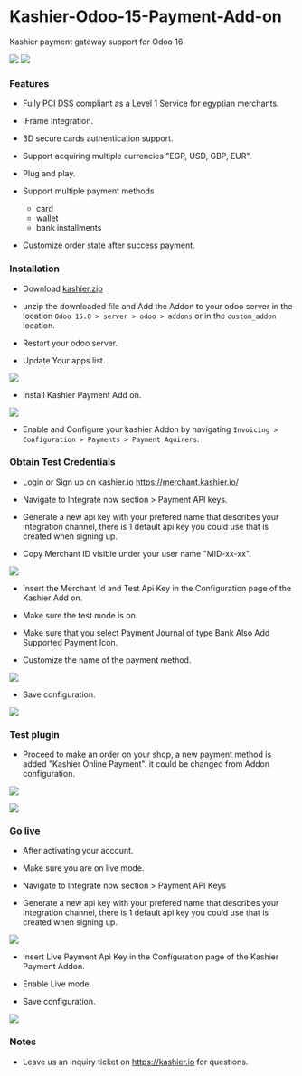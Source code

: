 # Kashier-Odoo-15-Payment-Add-on
Kashier payment gateway support for Odoo 16


![](https://raw.githubusercontent.com/Kashier-payments/Kashier-Odoo-Payment-Add-on/v16/steps/kashier-logo.png)
![](https://raw.githubusercontent.com/Kashier-payments/Kashier-Odoo-Payment-Add-on/v16/steps/odoo-logo.png)

### Features

- Fully PCI DSS compliant as a Level 1 Service for egyptian merchants.

- IFrame Integration.

- 3D secure cards authentication support.

- Support acquiring multiple currencies "EGP, USD, GBP, EUR".

- Plug and play.

- Support multiple payment methods
     
     - card 
     - wallet
     - bank installments

- Customize order state after success payment.

### Installation

- Download [kashier.zip](https://raw.githubusercontent.com/Kashier-payments/Kashier-Odoo-15-Payment-Add-on/main/kashier_payment.zip)

- unzip the downloaded file and Add the Addon to your odoo server in the location `Odoo 15.0 > server > odoo > addons` or in the `custom_addon` location.

- Restart your odoo server.

- Update Your apps list.

![](https://raw.githubusercontent.com/Kashier-payments/Kashier-Odoo-15-Payment-Add-on/main/steps/update_apps_list.png)

- Install Kashier Payment Add on.

![](https://raw.githubusercontent.com/Kashier-payments/Kashier-Odoo-15-Payment-Add-on/main/steps/kashier_addon_install.png)

- Enable and Configure your kashier Addon by navigating `Invoicing > Configuration > Payments > Payment Aquirers`.

### Obtain Test Credentials

- Login or Sign up on kashier.io https://merchant.kashier.io/

- Navigate to Integrate now section > Payment API keys.

- Generate a new api key with your prefered name that describes your integration channel, there is 1 default api key you could use that is created when signing up.

- Copy Merchant ID visible under your user name "MID-xx-xx".

![](https://raw.githubusercontent.com/Kashier-payments/Kashier-Odoo-15-Payment-Add-on/main/steps/apikey_mid_test.png)

- Insert the Merchant Id and Test Api Key in the Configuration page of the Kashier Add on.

- Make sure the test mode is on.

- Make sure that you select Payment Journal of type Bank Also Add Supported Payment Icon.

- Customize the name of the payment method.

![](https://raw.githubusercontent.com/Kashier-payments/Kashier-Odoo-15-Payment-Add-on/main/steps/module_configuration_plus.png)

- Save configuration.

![](https://raw.githubusercontent.com/Kashier-payments/Kashier-Odoo-15-Payment-Add-on/main/steps/module_configuration_test.png)

### Test plugin 

- Proceed to make an order on your shop, a new payment method is added "Kashier Online Payment". it could be changed from Addon configuration.

![](https://raw.githubusercontent.com/Kashier-payments/Kashier-Odoo-15-Payment-Add-on/main/steps/module_test_payment_1.png)

![](https://raw.githubusercontent.com/Kashier-payments/Kashier-Odoo-15-Payment-Add-on/main/steps/module_test_payment_2.png)

### Go live

- After activating your account.

- Make sure you are on live mode.

- Navigate to Integrate now section > Payment API Keys

- Generate a new api key with your prefered name that describes your integration channel, there is 1 default api key you could use that is created when signing up.

![](https://raw.githubusercontent.com/Kashier-payments/Kashier-Odoo-15-Payment-Add-on/main/steps/apikey_mid_live.png)

- Insert Live Payment Api Key in the Configuration page of the Kashier Payment Addon.

- Enable Live mode.

- Save configuration.

![](https://raw.githubusercontent.com/Kashier-payments/Kashier-Odoo-15-Payment-Add-on/main/steps/module_configuration_live.png)

### Notes

- Leave us an inquiry ticket on https://kashier.io for questions.
